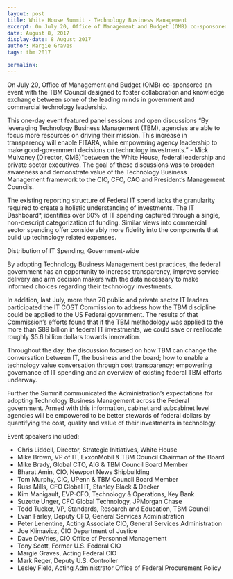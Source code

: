 ```yaml
---
layout: post
title: White House Summit - Technology Business Management
excerpt: On July 20, Office of Management and Budget (OMB) co-sponsored an event with the TBM Council designed to foster collaboration and knowledge exchange between some of the leading minds in government and commercial technology leadership.
date: August 8, 2017
display-date: 8 August 2017
author: Margie Graves
tags: tbm 2017

permalink: 
---
```

On July 20, Office of Management and Budget (OMB) co-sponsored an event with the TBM Council designed to foster collaboration and knowledge exchange between some of the leading minds in government and commercial technology leadership.

This one-day event featured panel sessions and open discussions “By leveraging Technology Business Management (TBM), agencies are able to focus more resources on driving their mission. This increase in transparency will enable FITARA, while empowering agency leadership to make good-government decisions on technology investments.” - Mick Mulvaney (Director, OMB)"between the White House, federal leadership and private sector executives. The goal of these discussions was to broaden awareness and demonstrate value of the Technology Business Management framework to the CIO, CFO, CAO and President’s Management Councils.

The existing reporting structure of Federal IT spend lacks the granularity required to create a holistic understanding of investments. The IT Dashboard*, identifies over 80% of IT spending captured through a single, non-descript categorization of funding. Similar views into commercial sector spending offer considerably more fidelity into the components that build up technology related expenses.

Distribution of IT Spending, Government-wide

By adopting Technology Business Management best practices, the federal government has an opportunity to increase transparency, improve service delivery and arm decision makers with the data necessary to make informed choices regarding their technology investments.

In addition, last July, more than 70 public and private sector IT leaders participated the IT COST Commission to address how the TBM discipline could be applied to the US Federal government. The results of that Commission’s efforts found that if the TBM methodology was applied to the more than $89 billion in federal IT investments, we could save or reallocate roughly $5.6 billion dollars towards innovation.

Throughout the day, the discussion focused on how TBM can change the conversation between IT, the business and the board; how to enable a technology value conversation through cost transparency; empowering governance of IT spending and an overview of existing federal TBM efforts underway.

Further the Summit communicated the Administration’s expectations for adopting Technology Business Management across the Federal government. Armed with this information, cabinet and subcabinet level agencies will be empowered to be better stewards of federal dollars by quantifying the cost, quality and value of their investments in technology.

Event speakers included:  
* Chris Liddell, Director, Strategic Initiatives, White House
* Mike Brown, VP of IT, ExxonMobil & TBM Council Chairman of the Board
* Mike Brady, Global CTO, AIG & TBM Council Board Member
* Bharat Amin, CIO, Newport News Shipbuilding
* Tom Murphy, CIO, UPenn & TBM Council Board Member
* Russ Mills, CFO Global IT, Stanley Black & Decker
* Kim Manigault, EVP-CFO, Technology & Operations, Key Bank
* Suzette Unger, CFO Global Technology, JPMorgan Chase
* Todd Tucker, VP, Standards, Research and Education, TBM Council
* Evan Farley, Deputy CFO, General Services Administration
* Peter Lenentine, Acting Associate CIO, General Services Administration
* Joe Klimavicz, CIO Department of Justice
* Dave DeVries, CIO Office of Personnel Management
* Tony Scott, Former U.S. Federal CIO
* Margie Graves, Acting Federal CIO
* Mark Reger, Deputy U.S. Controller
* Lesley Field, Acting Administrator Office of Federal Procurement Policy

